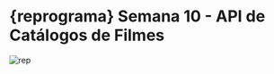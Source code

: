# {reprograma} Semana 10 - API de Catálogos de Filmes

![rep](https://user-images.githubusercontent.com/42447794/69483022-3549b300-0e01-11ea-85f0-a8de16f95179.png)
